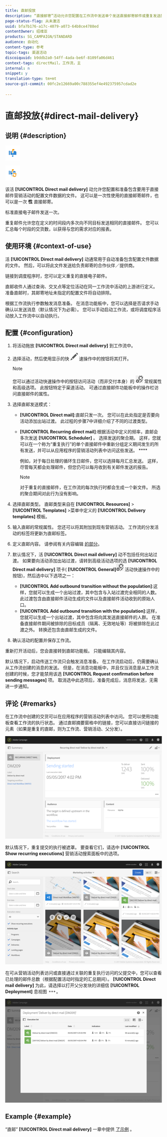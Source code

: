 ```yaml
---
title: 直邮投放
description: “直接邮寄”活动允许您配置在工作流中发送单个发送直接邮寄邮件或重复发送的直接邮寄邮件。
page-status-flag: 从未激活
uuid: bfa7b176-a17c-4079-a073-64b8ce4788ed
contentOwner: 绍维亚
products: SG_CAMPAIGN/STANDARD
audience: 自动化
content-type: 参考
topic-tags: 渠道活动
discoiquuid: b9ddb2a0-54ff-4ada-be6f-8109fa06d461
context-tags: directMail，工作流，主
internal: n
snippet: y
translation-type: tm+mt
source-git-commit: 00fc2e12669a00c788355ef4e492375957cdad2e

---
```



# 直邮投放{#direct-mail-delivery}

## 说明 {#description}

![](assets/paper.png)

![](assets/recurrentpaper.png)

该活 **[!UICONTROL Direct mail delivery]** 动允许您配置和准备包含要用于直接邮件营销活动的配置文件数据的文件。 这可以是一次性使用的直接邮寄邮件，也可以是一次 **性** 直接邮寄。

标准直接电子邮件发送一次。

重复邮件允许您在定义的时间段内多次向不同目标发送相同的直接邮件。 您可以汇总每个时段的交货数，以获得与您的需求对应的报表。

## 使用环境 {#context-of-use}

活 **[!UICONTROL Direct mail delivery]** 动通常用于自动准备包含配置文件数据的文件。 然后，可以将此文件发送给负责邮寄的合作伙伴／提供商。

链接到调度程序时，您可以定义重复的直接电子邮件。

直邮收件人通过查询、交叉点等定位活动在同一工作流中活动的上游进行定义。 准备直邮时，其邮寄地址未指定的配置文件将自动排除。

根据工作流执行参数触发消息准备。 在消息功能板中，您可以选择是否请求手动确认以发送消息（默认情况下为必需）。 您可以手动启动工作流，或将调度程序活动放入工作流中以自动执行。

## 配置 {#configuration}

1. 将活动拖放 **[!UICONTROL Direct mail delivery]** 到工作流中。
1. 选择活动，然后使用显示的快 ![](assets/edit_darkgrey-24px.png) 速操作中的按钮将其打开。

   >[!NOTE]
   >
   >您可以通过活动快速操作中的按钮访问活动（而非交付本身）的 ![](assets/dlv_activity_params-24px.png) 常规属性和高级选项。 此按钮特定于渠道活动。 可通过直接邮件功能板中的操作栏访问直接邮件的属性。

1. 选择直邮发送模式：

   * **[!UICONTROL Direct mail]**:直邮只发一次。 您可以在此处指定是否要向活动添加出站过渡。 此过程的步骤7中详细介绍了不同的过渡类型。
   * **[!UICONTROL Recurring direct mail]**:根据活动中定义的频率，直邮会多次发送 **[!UICONTROL Scheduler]** 。 选择发送的聚合期。 这样，您就可以在一个称为“重复执行”的单个直接邮件中重新分组定义期间发生的所有发送，并可以从应用程序的营销活动列表中访问这些发送。 ****

      例如，对于每日处理的循环生日邮件，您可以选择每月汇总发送。 这样，尽管每天都会处理邮件，但您仍可以每月收到有关邮件发送的报告。

      >[!NOTE]
      >
      >对于重复的直接邮件，在工作流的每次执行时都会生成一个新文件。 所选的聚合期间对此行为没有影响。

1. 选择直邮类型。 直邮类型来自在 **[!UICONTROL Resources]** &gt; **[!UICONTROL Templates]** &gt;菜单中定义的 **[!UICONTROL Delivery templates]** 模板。
1. 输入直邮的常规属性。 您还可以将其附加到现有营销活动。 工作流的分发活动的标签将更新为直邮标签。
1. 定义直邮内容。 请参阅有关内容编辑 [的部分](../../designing/using/personalization.md)。
1. 默认情况下，活 **[!UICONTROL Direct mail delivery]** 动不包括任何出站过渡。 如果要向活动添加出站过渡，请转到高级活动选项的选 **[!UICONTROL Direct mail delivery]** 项卡( **[!UICONTROL General]**![](assets/dlv_activity_params-24px.png) 活动快速操作中的按钮)，然后选中以下选项之一：

   * **[!UICONTROL Add outbound transition without the population]**:这样，您就可以生成一个出站过渡，其中包含与入站过渡完全相同的人数。 此过渡包含由直接邮件活动生成的文件以及直接邮件活动收到的原始人口。
   * **[!UICONTROL Add outbound transition with the population]**:这样，您就可以生成一个出站过渡，其中包含将向其发送直接邮件的人群。 在准备直接邮件期间被排除的目标成员（隔离、无效地址等）将被排除在此过渡之外。 转换还包含由直邮生成的文件。

1. 确认活动的配置并保存工作流。

重新打开活动后，您会直接转到直邮功能板。 只能编辑其内容。

默认情况下，启动传送工作流只会触发消息准备。 在工作流启动后，仍需要确认从工作流创建的消息的发送。 但是，在消息功能板中，并且仅当消息是从工作流创建的时候，您才能禁用该选 **[!UICONTROL Request confirmation before sending messages]** 项。 取消选中此选项后，准备完成后，消息将发送，无需进一步通知。

## 评论 {#remarks}

在工作流中创建的交货可以在应用程序的营销活动列表中访问。 您可以使用功能板查看工作流的执行状态。 通过直邮摘要窗格中的链接，您可以直接访问链接的元素（如果是重复的直邮，则为工作流、营销活动、父分发）。

![](assets/wkf_display_parent_elements_direct_mail.png)

默认情况下，重复提交的执行被遮罩。 要查看它们，请选中 **[!UICONTROL Show recurring executions]** 营销活动搜索面板中的选项。

![](assets/wkf_display_recurrent_executions_direct_mail.png)

在可从营销活动列表访问或直接通过关联的重复执行访问的父提交中，您可以查看已处理的邮件总数（根据配置活动时指定的汇总期间）。 **[!UICONTROL Direct mail delivery]** 为此，请选择以打开父分发块的详细信 **[!UICONTROL Deployment]** 息视图 ![](assets/wkf_dlv_detail_button.png)。

![](assets/wkf_display_recurrent_executions_3_direct_mail.png)

## Example {#example}

“直邮” **[!UICONTROL Direct mail delivery]** 一章中提供 [了示例](../../channels/using/example-of-direct-mail-in-a-workflow.md) 。
